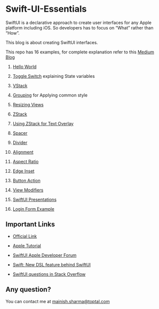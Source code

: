 
# Swift-UI-Essentials

SwiftUI is a declarative approach to create user interfaces for any Apple platform including iOS. So developers has to focus on “What” rather than “How”.

This blog is about creating SwiftUI interfaces.

This repo has 16 examples, for complete explanation refer to this [Medium Blog](https://medium.com/@mansha99/swift-ui-fundamentals-634df221295e)

1. [Hello World](https://github.com/mansha99/Swift-UI-Essentials/blob/master/SwiftUILayouts/Ex01HelloWorld.swift )

2. [Toggle Switch](https://github.com/mansha99/Swift-UI-Essentials/blob/master/SwiftUILayouts/Ex02ToggleSwitch.swift ) explaining State variables

3. [VStack](https://github.com/mansha99/Swift-UI-Essentials/blob/master/SwiftUILayouts/Ex03VStack.swift )

4. [Grouping](https://github.com/mansha99/Swift-UI-Essentials/blob/master/SwiftUILayouts/Ex04Group.swift ) for Applying common style

5. [Resizing Views](https://github.com/mansha99/Swift-UI-Essentials/blob/master/SwiftUILayouts/Ex05Resize.swift )

6. [ZStack](https://github.com/mansha99/Swift-UI-Essentials/blob/master/SwiftUILayouts/Ex06ZStack.swift )

7. [Using ZStack for Text Overlay](https://github.com/mansha99/Swift-UI-Essentials/blob/master/SwiftUILayouts/Ex07ZStackOverlay.swift )

8. [Spacer](https://github.com/mansha99/Swift-UI-Essentials/blob/master/SwiftUILayouts/Ex08Spacer.swift )

9. [Divider](https://github.com/mansha99/Swift-UI-Essentials/blob/master/SwiftUILayouts/Ex09Divider.swift )

10. [Alignment](https://github.com/mansha99/Swift-UI-Essentials/blob/master/SwiftUILayouts/Ex10Alignment.swift )

11. [Aspect Ratio](https://github.com/mansha99/Swift-UI-Essentials/blob/master/SwiftUILayouts/Ex11AspectRatio.swift )

12. [Edge Inset](https://github.com/mansha99/Swift-UI-Essentials/blob/master/SwiftUILayouts/Ex12EdgeInset.swift )

13. [Button Action](https://github.com/mansha99/Swift-UI-Essentials/blob/master/SwiftUILayouts/Ex13ButtonAction.swift )

14. [View Modifiers](https://github.com/mansha99/Swift-UI-Essentials/blob/master/SwiftUILayouts/Ex14ViewModifier.swift )

15. [SwiftUI Presentations](https://github.com/mansha99/Swift-UI-Essentials/blob/master/SwiftUILayouts/Ex15Presentation.swift )

16. [Login Form Example](https://github.com/mansha99/Swift-UI-Essentials/blob/master/SwiftUILayouts/Ex16LoginForm.swift )

## Important Links

+ [Official Link](https://developer.apple.com/xcode/swiftui/)

+ [Apple Tutorial](https://developer.apple.com/tutorials/swiftui/creating-and-combining-views)

+ [SwiftUI Apple Developer Forum](https://forums.developer.apple.com/thread/117260)

+ [Swift: New DSL feature behind SwiftUI](https://forums.swift.org/t/important-evolution-discussion-of-the-new-dsl-feature-behind-swiftui/25168)

+ [SwiftUI questions in Stack Overflow](https://stackoverflow.com/questions/tagged/swiftui)

## Any question?

You can contact me at <mainish.sharma@toptal.com>





